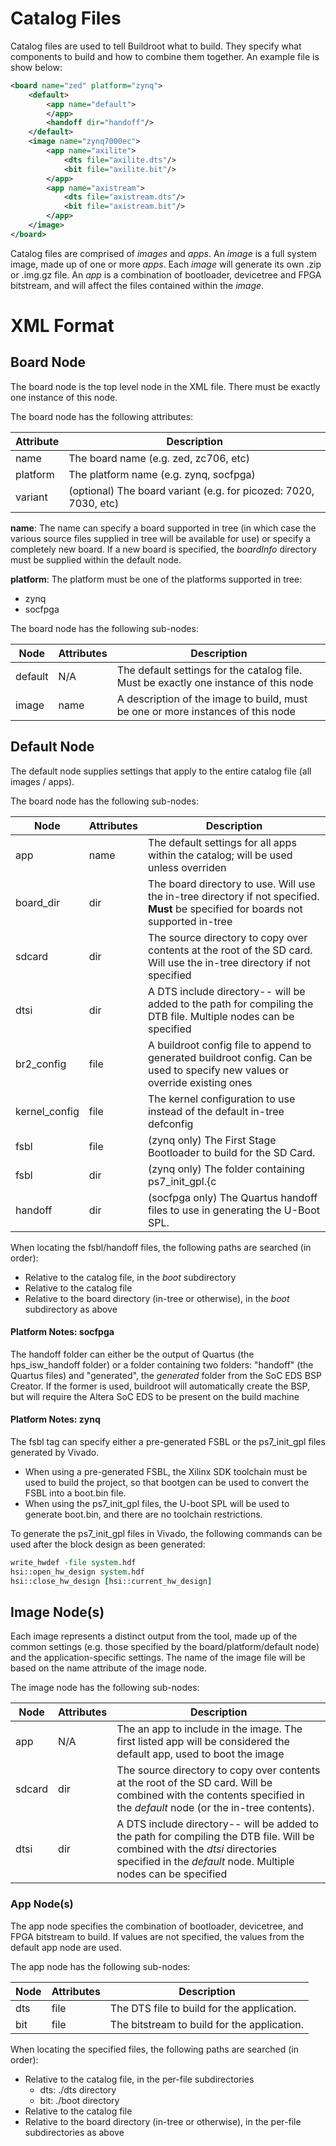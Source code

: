 # Catalog Files

Catalog files are used to tell Buildroot what to build. They specify what components
to build and how to combine them together. An example file is show below:

```xml
<board name="zed" platform="zynq">
    <default>
        <app name="default">
        </app>
        <handoff dir="handoff"/>
    </default>
    <image name="zynq7000ec">
        <app name="axilite">
            <dts file="axilite.dts"/>
            <bit file="axilite.bit"/>
        </app>
        <app name="axistream">
            <dts file="axistream.dts"/>
            <bit file="axistream.bit"/>
        </app>
    </image>
</board>
```

Catalog files are comprised of _images_ and _apps_. An _image_ is a full system
image, made up of one or more _apps_. Each _image_ will generate its own .zip or .img.gz file.
An _app_ is a combination of bootloader, devicetree and FPGA bitstream, and will
affect the files contained within the _image_.

# XML Format

## Board Node
The board node is the top level node in the XML file. There must be exactly one instance of this node.

The board node has the following attributes:

| __Attribute__ | __Description__ |
| --- | --- |
| name | The board name (e.g. zed, zc706, etc) | 
| platform | The platform name (e.g. zynq, socfpga) |
| variant | (optional) The board variant (e.g. for picozed: 7020, 7030, etc) |

__name__: The name can specify a board supported in tree (in which case the various
source files supplied in tree will be available for use) or specify a completely new board.
If a new board is specified, the _boardInfo_ directory must be supplied within the default node.

__platform__: The platform must be one of the platforms supported in tree:
* zynq
* socfpga

The board node has the following sub-nodes: 

| __Node__      | __Attributes__ | __Description__ |
| ---           | ---   | --- |
| default       | N/A   | The default settings for the catalog file. Must be exactly one instance of this node | 
| image         | name  | A description of the image to build, must be one or more instances of this node|

## Default Node
The default node supplies settings that apply to the entire catalog file (all images / apps).

The board node has the following sub-nodes: 

| __Node__      | __Attributes__ | __Description__ |
| ---           | ---   | --- |
| app           | name  | The default settings for all apps within the catalog; will be used unless overriden | 
| board_dir     | dir   | The board directory to use. Will use the in-tree directory if not specified. __Must__ be specified for boards not supported in-tree|
| sdcard        | dir   | The source directory to copy over contents at the root of the SD card. Will use the in-tree directory if not specified |
| dtsi          | dir   | A DTS include directory-- will be added to the path for compiling the DTB file. Multiple nodes can be specified |
| br2_config    | file  | A buildroot config file to append to generated buildroot config. Can be used to specify new values or override existing ones |
| kernel_config | file  | The kernel configuration to use instead of the default in-tree defconfig |
| fsbl          | file  | (zynq only) The First Stage Bootloader to build for the SD Card. |
| fsbl          | dir   | (zynq only) The folder containing ps7_init_gpl.{c|h} files generated by Vivado. |
| handoff       | dir   | (socfpga only) The Quartus handoff files to use in generating the U-Boot SPL. |

When locating the fsbl/handoff files, the following paths are searched (in order):
* Relative to the catalog file, in the *boot* subdirectory
* Relative to the catalog file
* Relative to the board directory (in-tree or otherwise), in the *boot* subdirectory as above

#### Platform Notes: socfpga

The handoff folder can either be the output of Quartus (the hps_isw_handoff 
folder) or a folder containing two folders: "handoff" (the Quartus files) 
and "generated", the _generated_ folder from the SoC EDS BSP Creator. If the 
former is used, buildroot will automatically create the BSP, but will require 
the Altera SoC EDS to be present on the build machine

#### Platform Notes: zynq

The fsbl tag can specify either a pre-generated FSBL or the ps7_init_gpl files
generated by Vivado. 
* When using a pre-generated FSBL, the Xilinx SDK toolchain
must be used to build the project, so that bootgen can be used to convert the
FSBL into a boot.bin file. 
* When using the ps7_init_gpl files, the U-boot SPL
will be used to generate boot.bin, and there are no toolchain restrictions.

To generate the ps7_init_gpl files in Vivado, the following commands can be used
after the block design as been generated:

```tcl
write_hwdef -file system.hdf
hsi::open_hw_design system.hdf
hsi::close_hw_design [hsi::current_hw_design]
```

## Image Node(s)
Each image represents a distinct output from the tool, made up of the common settings
(e.g. those specified by the board/platform/default node) and the application-specific settings.
The name of the image file will be based on the name attribute of the image node.

The image node has the following sub-nodes: 

| __Node__      | __Attributes__ | __Description__ |
| ---           | ---   | --- |
| app           | N/A   | The an app to include in the image. The first listed app will be considered the default app, used to boot the image | 
| sdcard        | dir   | The source directory to copy over contents at the root of the SD card. Will be combined with the contents specified in the _default_ node (or the in-tree contents). |
| dtsi          | dir   | A DTS include directory-- will be added to the path for compiling the DTB file. Will be combined with the _dtsi_ directories specified in the _default_ node. Multiple nodes can be specified |

### App Node(s)
The app node specifies the combination of bootloader, devicetree, and FPGA bitstream to build.
If values are not specified, the values from the default app node are used.

The app node has the following sub-nodes: 

| __Node__      | __Attributes__ | __Description__ |
| ---           | ---   | --- |
| dts           | file  | The DTS file to build for the application. |
| bit           | file  | The bitstream to build for the application. |

When locating the specified files, the following paths are searched (in order):
* Relative to the catalog file, in the per-file subdirectories
    * dts: ./dts directory
    * bit: ./boot directory
* Relative to the catalog file
* Relative to the board directory (in-tree or otherwise), in the per-file subdirectories as above
